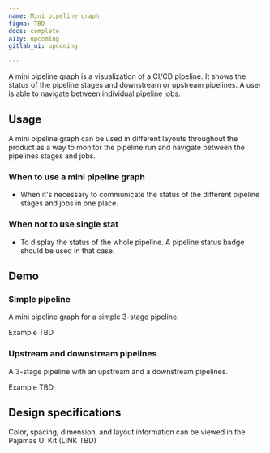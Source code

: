```yaml
---
name: Mini pipeline graph
figma: TBD
docs: complete
a11y: upcoming
gitlab_ui: upcoming

---
```


A mini pipeline graph is a visualization of a CI/CD pipeline. It shows the status of the pipeline stages and downstream or upstream pipelines. A user is able to navigate between individual pipeline jobs.

## Usage

A mini pipeline graph can be used in different layouts throughout the product as a way to monitor the pipeline run and navigate between the pipelines stages and jobs.

### When to use a mini pipeline graph

- When it's necessary to communicate the status of the different pipeline stages and jobs in one place.

### When not to use single stat

- To display the status of the whole pipeline. A pipeline status badge should be used in that case.

## Demo

### Simple pipeline

A mini pipeline graph for a simple 3-stage pipeline.

Example TBD

### Upstream and downstream pipelines

A 3-stage pipeline with an upstream and a downstream pipelines.

Example TBD

## Design specifications

Color, spacing, dimension, and layout information can be viewed in the Pajamas UI Kit (LINK TBD)

